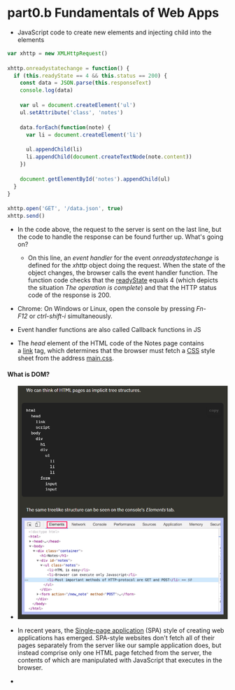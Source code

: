 # part0.b Fundamentals of Web Apps
- JavaScript code to create new elements and injecting child into the elements
```javascript
var xhttp = new XMLHttpRequest()

xhttp.onreadystatechange = function() {
  if (this.readyState == 4 && this.status == 200) {
    const data = JSON.parse(this.responseText)
    console.log(data)

    var ul = document.createElement('ul')
    ul.setAttribute('class', 'notes')

    data.forEach(function(note) {
      var li = document.createElement('li')

      ul.appendChild(li)
      li.appendChild(document.createTextNode(note.content))
    })

    document.getElementById('notes').appendChild(ul)
  }
}

xhttp.open('GET', '/data.json', true)
xhttp.send()
```
- In the code above, the request to the server is sent on the last line, but the code to handle the response can be found further up. What's going on?
    - On this line, an _event handler_ for the event _onreadystatechange_ is defined for the _xhttp_ object doing the request. When the state of the object changes, the browser calls the event handler function. The function code checks that the [readyState](https://developer.mozilla.org/en-US/docs/Web/API/XMLHttpRequest/readyState) equals 4 (which depicts the situation _The operation is complete_) and that the HTTP status code of the response is 200.

- Chrome: On Windows or Linux, open the console by pressing _Fn_-_F12_ or _ctrl-shift-i_ simultaneously.
- Event handler functions are also called Callback functions in JS

- The _head_ element of the HTML code of the Notes page contains a [link](https://developer.mozilla.org/en-US/docs/Web/HTML/Element/link) tag, which determines that the browser must fetch a [CSS](https://developer.mozilla.org/en-US/docs/Web/CSS) style sheet from the address [main.css](https://studies.cs.helsinki.fi/exampleapp/main.css).


#### What is DOM?
- ![f404ab376c6714a4ac2121a3dd0008c3.png](./assets/f404ab376c6714a4ac2121a3dd0008c3.png)

- In recent years, the [Single-page application](https://en.wikipedia.org/wiki/Single-page_application) (SPA) style of creating web applications has emerged. SPA-style websites don't fetch all of their pages separately from the server like our sample application does, but instead comprise only one HTML page fetched from the server, the contents of which are manipulated with JavaScript that executes in the browser.

- 
